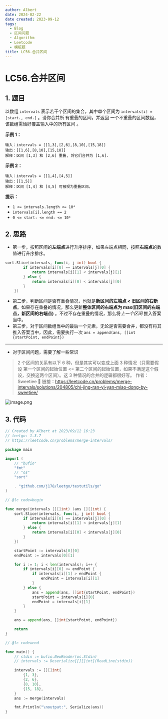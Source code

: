 ```yaml
---
author: Albert
date: 2024-02-22
date created: 2023-09-12
tags:
  - Blog
  - 区间问题
  - Algorithm
  - Leetcode
  - 模板题
title: LC56.合并区间
---
```


# LC56.合并区间

## 1. 题目

[link]: https://leetcode.cn/problems/merge-intervals/

以数组 `intervals` 表示若干个区间的集合，其中单个区间为 `intervals[i] = [startᵢ, endᵢ]` 。请你合并所
有重叠的区间，并返回 一个不重叠的区间数组，该数组需恰好覆盖输入中的所有区间 。

**示例 1：**

```
输入：intervals = [[1,3],[2,6],[8,10],[15,18]]
输出：[[1,6],[8,10],[15,18]]
解释：区间 [1,3] 和 [2,6] 重叠, 将它们合并为 [1,6].

```

**示例 2：**

```
输入：intervals = [[1,4],[4,5]]
输出：[[1,5]]
解释：区间 [1,4] 和 [4,5] 可被视为重叠区间。
```

**提示：**

- `1 <= intervals.length <= 10⁴`
- `intervals[i].length == 2`
- `0 <= startᵢ <= endᵢ <= 10⁴`

## 2. 思路

- 第一步，按照区间的**左端点**进行升序排序，如果左端点相同，按照**右端点**的数值进行升序排序。

```go
sort.Slice(intervals, func(i, j int) bool {
		if intervals[i][0] == intervals[j][0] {
			return intervals[i][1] < intervals[j][1]
		} else {
			return intervals[i][0] < intervals[j][0]
		}
	})
```

- 第二步，判断区间是否有重叠情况，也就是**新区间的左端点 < 旧区间的右断点**。如果存在重叠的情况，那么更新**整体区间的右端点为 max(旧区间的右端点，新区间的右端点)** 。不过不存在重叠的情况，那么将*上一个区间* 推入答案当中。
- 第三步，对于区间数组当中的最后一个元素，无论是否需要合并，都没有将其推入答案当中，因此，需要执行一次 `ans = append(ans, []int {startPoint, endPoint})`

---

- 对于区间问题，需要了解一些常识

> 2 个区间的关系有以下 6 种，但是其实可以变成上面 3 种情况（只需要假设 第一个区间的起始位置 <= 第二个区间的起始位置，如果不满足这个假设，交换这两个区间）。这 3 种情况的合并的逻辑都很好写。
> 作者：Sweetiee 🍬 链接：https://leetcode.cn/problems/merge-intervals/solutions/204805/chi-jing-ran-yi-yan-miao-dong-by-sweetiee/

![image.png](https://img-20221128.oss-cn-shanghai.aliyuncs.com/img-2023-05/20230912174920.png)

## 3. 代码

```go
// Created by Albert at 2023/09/12 16:23
// leetgo: 1.3.7
// https://leetcode.cn/problems/merge-intervals/

package main

import (
	// "bufio"
	"fmt"
	// "os"
	"sort"

	. "github.com/j178/leetgo/testutils/go"
)

// @lc code=begin

func merge(intervals [][]int) (ans [][]int) {
	sort.Slice(intervals, func(i, j int) bool {
		if intervals[i][0] == intervals[j][0] {
			return intervals[i][1] < intervals[j][1]
		} else {
			return intervals[i][0] < intervals[j][0]
		}
	})

	startPoint := intervals[0][0]
	endPoint := intervals[0][1]

	for i := 1; i < len(intervals); i++ {
		if intervals[i][0] <= endPoint {
			if intervals[i][1] > endPoint {
				endPoint = intervals[i][1]
			}
		} else {
			ans = append(ans, []int{startPoint, endPoint})
			startPoint = intervals[i][0]
			endPoint = intervals[i][1]
		}
	}

	ans = append(ans, []int{startPoint, endPoint})

	return
}

// @lc code=end

func main() {
	// stdin := bufio.NewReader(os.Stdin)
	// intervals := Deserialize[[][]int](ReadLine(stdin))

	intervals := [][]int{
		{1, 3},
		{2, 6},
		{8, 10},
		{15, 18},
	}
	ans := merge(intervals)

	fmt.Println("\noutput:", Serialize(ans))
}

```
